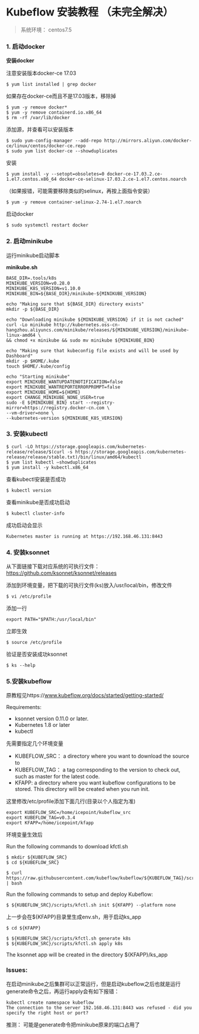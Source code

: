 # Kubeflow 安装教程 （未完全解决）

> 系统环境： centos7.5

### 1. 启动docker
**安装docker**

注意安装版本docker-ce 17.03

```shell
$ yum list installed | grep docker
```
如果存在docker-ce而且不是17.03版本，移除掉

```shell
$ yum -y remove docker*
$ yum -y remove containerd.io.x86_64
$ rm -rf /var/lib/docker
```

添加源，并查看可以安装版本

```shell
$ sudo yum-config-manager --add-repo http://mirrors.aliyun.com/docker-ce/linux/centos/docker-ce.repo
$ sudo yum list docker-ce --showduplicates
```

安装

```shell
$ yum install -y --setopt=obsoletes=0 docker-ce-17.03.2.ce-1.el7.centos.x86_64 docker-ce-selinux-17.03.2.ce-1.el7.centos.noarch
```
（如果报错，可能需要移除类似的selinux，再按上面指令安装）

```shell
$ yum -y remove container-selinux-2.74-1.el7.noarch
```

启动docker

```shell
$ sudo systemctl restart docker
```

### 2. 启动minikube
运行minikube启动脚本

**minikube.sh**

```shell
BASE_DIR=.tools/k8s
MINIKUBE_VERSION=v0.28.0
MINIKUBE_K8S_VERSION=v1.10.0
MINIKUBE_BIN=${BASE_DIR}/minikube-${MINIKUBE_VERSION}

echo "Making sure that ${BASE_DIR} directory exists"
mkdir -p ${BASE_DIR}

echo "Downloading minikube ${MINIKUBE_VERSION} if it is not cached"
curl -Lo minikube http://kubernetes.oss-cn-hangzhou.aliyuncs.com/minikube/releases/${MINIKUBE_VERSION}/minikube-linux-amd64 \
&& chmod +x minikube && sudo mv minikube ${MINIKUBE_BIN}

echo "Making sure that kubeconfig file exists and will be used by Dashboard"
mkdir -p $HOME/.kube
touch $HOME/.kube/config

echo "Starting minikube"
export MINIKUBE_WANTUPDATENOTIFICATION=false
export MINIKUBE_WANTREPORTERRORPROMPT=false
export MINIKUBE_HOME=${HOME}
export CHANGE_MINIKUBE_NONE_USER=true
sudo -E ${MINIKUBE_BIN} start --registry-mirror=https://registry.docker-cn.com \
--vm-driver=none \
--kubernetes-version ${MINIKUBE_K8S_VERSION}
```

### 3. 安装kubectl

```shell
$ curl -LO https://storage.googleapis.com/kubernetes-release/release/$(curl -s https://storage.googleapis.com/kubernetes-release/release/stable.txt)/bin/linux/amd64/kubectl
$ yum list kubectl –showduplicates
$ yum install -y kubectl.x86_64
```

查看kubectl安装是否成功

```shell
$ kubectl version
```

查看minikube是否成功启动

```shell
$ kubectl cluster-info
```
成功启动会显示
```
Kubernetes master is running at https://192.168.46.131:8443
```

### 4. 安装ksonnet
从下面链接下载对应系统的可执行文件：https://github.com/ksonnet/ksonnet/releases

添加到环境变量，把下载的可执行文件(ks)放入/usr/local/bin，修改文件
```shell
$ vi /etc/profile
```
添加一行
```shell
export PATH="$PATH:/usr/local/bin"
```

立即生效

```shell
$ source /etc/profile
```
验证是否安装成功ksonnet
```shell
$ ks --help
```

### 5.安装kubeflow
原教程见https://www.kubeflow.org/docs/started/getting-started/

Requirements:
- ksonnet version 0.11.0 or later.
- Kubernetes 1.8 or later
- kubectl

先需要指定几个环境变量
- KUBEFLOW_SRC： a directory where you want to download the source to
- KUBEFLOW_TAG： a tag corresponding to the version to check out, such as master for the latest code.
- KFAPP: a directory where you want kubeflow configurations to be stored. This directory will be created when you run init.

这里修改/etc/profile添加下面几行(目录以个人指定为准)
```shell
export KUBEFLOW_SRC=/home/icepoint/kubeflow_src
export KUBEFLOW_TAG=v0.3.4
export KFAPP=/home/icepoint/kfapp
```
环境变量生效后

Run the following commands to download kfctl.sh
```shell
$ mkdir ${KUBEFLOW_SRC}
$ cd ${KUBEFLOW_SRC}

$ curl https://raw.githubusercontent.com/kubeflow/kubeflow/${KUBEFLOW_TAG}/scripts/download.sh | bash
```

Run the following commands to setup and deploy Kubeflow:
```shell
$ ${KUBEFLOW_SRC}/scripts/kfctl.sh init ${KFAPP} --platform none
```
上一步会在${KFAPP}目录里生成env.sh，用于启动ks_app
```shell
$ cd ${KFAPP}
```
```shell
$ ${KUBEFLOW_SRC}/scripts/kfctl.sh generate k8s
$ ${KUBEFLOW_SRC}/scripts/kfctl.sh apply k8s
```
The ksonnet app will be created in the directory ${KFAPP}/ks_app

### Issues:
在启动minikube之后集群可以正常运行，但是启动kubeflow之后也就是运行generate命令之后，再运行apply会有如下报错：
```
kubectl create namespace kubeflow
The connection to the server 192.168.46.131:8443 was refused - did you specify the right host or port?

```
推测： 可能是generate命令把minikube原来的端口占用了